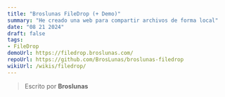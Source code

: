 ```yaml
---
title: "Broslunas FileDrop (+ Demo)"
summary: "He creado una web para compartir archivos de forma local"
date: "08 21 2024"
draft: false
tags:
- FileDrop
demoUrl: https://filedrop.broslunas.com/
repoUrl: https://github.com/BrosLunas/broslunas-filedrop
wikiUrl: /wikis/filedrop/
---
```


> Escrito por **Broslunas**